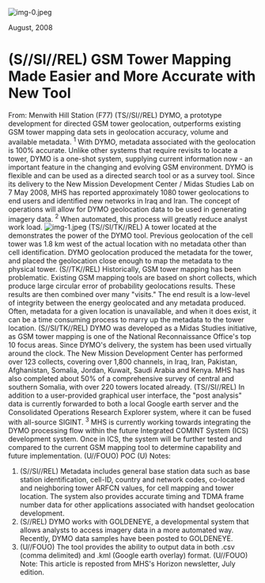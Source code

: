 ![img-0.jpeg](img-0.jpeg)

August, 2008

# (S//SI//REL) GSM Tower Mapping Made Easier and More Accurate with New Tool 

From: Menwith Hill Station (F77)
(TS//SI//REL) DYMO, a prototype development for directed GSM tower geolocation, outperforms existing GSM tower mapping data sets in geolocation accuracy, volume and available metadata. ${ }^{1}$ With DYMO, metadata associated with the geolocation is $100 \%$ accurate. Unlike other systems that require revisits to locate a tower, DYMO is a one-shot system, supplying current information now - an important feature in the changing and evolving GSM environment. DYMO is flexible and can be used as a directed search tool or as a survey tool. Since its delivery to the New Mission Development Center / Midas Studies Lab on 7 May 2008, MHS has reported approximately 1080 tower geolocations to end users and identified new networks in Iraq and Iran. The concept of operations will allow for DYMO geolocation data to be used in generating imagery data. ${ }^{2}$ When automated, this process will greatly reduce analyst work load.
![img-1.jpeg](img-1.jpeg)
(TS//SI/TK//REL) A tower located at the
demonstrates the power of the DYMO tool. Previous geolocation of the cell tower was 1.8 km west of the actual location with no metadata other than cell identification. DYMO geolocation produced the metadata for the tower, and placed the geolocation close enough to map the metadata to the physical tower.
(S//TK//REL) Historically, GSM tower mapping has been problematic. Existing GSM mapping tools are based on short collects, which produce large circular error of probability geolocations results. These results are then combined over many "visits." The end result is a low-level of integrity between the energy geolocated and any metadata produced. Often, metadata for a given location is unavailable, and when it does exist, it can be a time consuming process to marry up the metadata to the tower location.
(S//SI/TK//REL) DYMO was developed as a Midas Studies initiative, as GSM tower mapping is one of the National Reconnaissance Office's top 10 focus areas. Since DYMO's delivery, the system has been used virtually around the clock. The New Mission Development Center has performed over 123 collects, covering over 1,800 channels, in Iraq, Iran, Pakistan, Afghanistan, Somalia, Jordan, Kuwait, Saudi Arabia and Kenya. MHS has also completed about $50 \%$ of a comprehensive survey of central and southern Somalia, with over 220 towers located already.
(TS//SI//REL) In addition to a user-provided graphical user interface, the "post analysis" data is currently forwarded to both a local Google earth server and the Consolidated Operations Research Explorer system, where it can be fused with all-source SIGINT. ${ }^{3}$ MHS is currently working towards integrating the DYMO processing flow within the future Integrated COMINT System (ICS) development system. Once in ICS, the system will be further tested and compared to the current GSM mapping tool to determine capability and future implementation.
(U//FOUO) POC
(U) Notes:

1. (S//SI//REL) Metadata includes general base station data such as base station identification, cell-ID, country and network codes, co-located and neighboring tower ARFCN values, for cell mapping and tower location. The system also provides accurate timing and TDMA frame number data for other applications associated with handset geolocation development.
2. (S//REL) DYMO works with GOLDENEYE, a developmental system that allows analysts to access imagery data in a more automated way. Recently, DYMO data samples have been posted to GOLDENEYE.
3. (U//FOUO) The tool provides the ability to output data in both .csv (comma delimited) and .kml (Google earth overlay) format.
(U//FOUO) Note: This article is reposted from MHS's Horizon newsletter, July edition.
